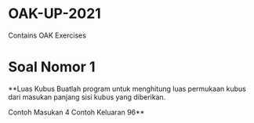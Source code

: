 # OAK-UP-2021
Contains OAK Exercises 


# Soal Nomor 1
**Luas Kubus
Buatlah program untuk menghitung luas permukaan kubus dari masukan panjang sisi kubus yang diberikan.

Contoh Masukan
4
Contoh Keluaran
96**

